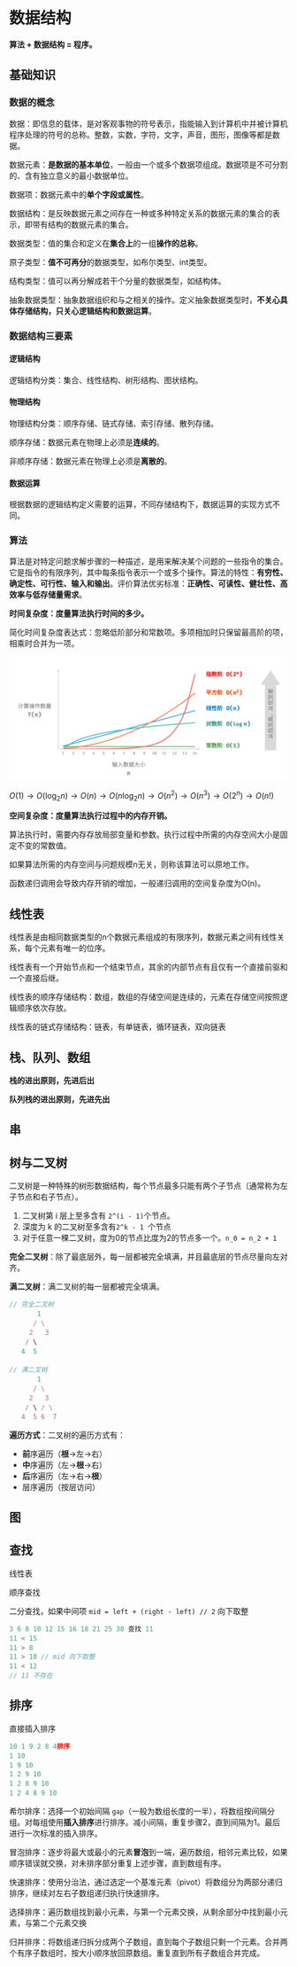 # 数据结构

**算法 + 数据结构 = 程序。**

## 基础知识

### 数据的概念

数据：即信息的载体，是对客观事物的符号表示，指能输入到计算机中并被计算机程序处理的符号的总称。整数，实数，字符，文字，声音，图形，图像等都是数据。

数据元素：**是数据的基本单位**，一般由一个或多个数据项组成。数据项是不可分割的、含有独立意义的最小数据单位。

数据项：数据元素中的**单个字段或属性**。 

数据结构：是反映数据元素之间存在一种或多种特定关系的数据元素的集合的表示，即带有结构的数据元素的集合。

数据类型：值的集合和定义在**集合上**的一组**操作的总称**。

原子类型：**值不可再分**的数据类型，如布尔类型、int类型。

结构类型：值可以再分解成若干个分量的数据类型，如结构体。

抽象数据类型：抽象数据组织和与之相关的操作。定义抽象数据类型时，**不关心具体存储结构，只关心逻辑结构和数据运算**。



### 数据结构三要素

#### 逻辑结构

逻辑结构分类：集合、线性结构、树形结构、图状结构。



#### 物理结构

物理结构分类：顺序存储、链式存储、索引存储、散列存储。

顺序存储：数据元素在物理上必须是**连续的**。

非顺序存储：数据元素在物理上必须是**离散的**。



#### 数据运算

根据数据的逻辑结构定义需要的运算，不同存储结构下，数据运算的实现方式不同。



### 算法

算法是对特定问题求解步骤的一种描述，是用来解决某个问题的一些指令的集合。它是指令的有限序列，其中每条指令表示一个或多个操作。算法的特性：**有穷性、确定性、可行性、输入和输出**。评价算法优劣标准：**正确性、可读性、健壮性、高效率与低存储量需求**。

**时间复杂度：度量算法执行时间的多少。** 

简化时间复杂度表达式：忽略低阶部分和常数项。多项相加时只保留最高阶的项，相乘时合并为一项。

![image-20241027193414518](https://raw.githubusercontent.com/qinshuxiang/repo/main/算法的时间复杂度.png)

$O(1) \rightarrow O(\log_2 n) \rightarrow O(n) \rightarrow O(n \log_2 n) \rightarrow O(n^2) \rightarrow O(n^3) \rightarrow O(2^n) \rightarrow O(n!)$

**空间复杂度：度量算法执行过程中的内存开销。**

算法执行时，需要内存存放局部变量和参数。执行过程中所需的内存空间大小是固定不变的常数值。

如果算法所需的内存空间与问题规模n无关，则称该算法可以原地工作。

函数递归调用会导致内存开销的增加，一般递归调用的空间复杂度为O(n)。



## 线性表

线性表是由相同数据类型的n个数据元素组成的有限序列，数据元素之间有线性关系，每个元素有唯一的位序。

线性表有一个开始节点和一个结束节点，其余的内部节点有且仅有一个直接前驱和一个直接后继。



线性表的顺序存储结构：数组，数组的存储空间是连续的，元素在存储空间按照逻辑顺序依次存放。

线性表的链式存储结构：链表，有单链表，循环链表，双向链表







## 栈、队列、数组

**栈的进出原则，先进后出**

**队列栈的进出原则，先进先出**



## 串



## 树与二叉树

二叉树是一种特殊的树形数据结构，每个节点最多只能有两个子节点（通常称为左子节点和右子节点）。

1. 二叉树第 i 层上至多含有 `2^(i - 1)`个节点。
2. 深度为 k 的二叉树至多含有`2^k - 1 `个节点
3. 对于任意一棵二叉树，度为0的节点比度为2的节点多一个。`n_0 = n_2 + 1`

**完全二叉树**：除了最底层外，每一层都被完全填满，并且最底层的节点尽量向左对齐。

**满二叉树**：满二叉树的每一层都被完全填满。

``` javascript
// 完全二叉树
       1
      / \
     2   3
    / \ 
   4  5

// 满二叉树
       1
      / \
     2   3
    / \ / \
   4  5 6  7
```

**遍历方式**：二叉树的遍历方式有：

- **前**序遍历（**根**->左->右）
- **中**序遍历（左->**根**->右）
- **后**序遍历（左->右->**根**）
- 层序遍历（按层访问）



## 图



## 查找

线性表

顺序查找

二分查找，如果中间项 `mid = left + (right - left) // 2` 向下取整

```javascript
3 6 8 10 12 15 16 18 21 25 30 查找 11
11 < 15
11 > 8
11 > 10 // mid 向下取整
11 < 12
// 11 不存在
```



## 排序

直接插入排序

```javascript
10 1 9 2 8 4排序
1 10
1 9 10
1 2 9 10
1 2 8 9 10
1 2 4 8 9 10
```

希尔排序：选择一个初始间隔 `gap`（一般为数组长度的一半），将数组按间隔分组。对每组使用**插入排序**进行排序。减小间隔，重复步骤2，直到间隔为1。最后进行一次标准的插入排序。

冒泡排序：逐步将最大或最小的元素**冒泡**到一端，遍历数组，相邻元素比较，如果顺序错误就交换，对未排序部分重复上述步骤，直到数组有序。

快速排序：使用分治法，通过选定一个基准元素（pivot）将数组分为两部分递归排序，继续对左右子数组递归执行快速排序。

选择排序：遍历数组找到最小元素，与第一个元素交换，从剩余部分中找到最小元素，与第二个元素交换

归并排序：将数组递归拆分成两个子数组，直到每个子数组只剩一个元素。合并两个有序子数组时，按大小顺序放回原数组。重复直到所有子数组合并完成。







